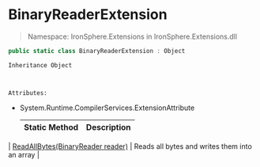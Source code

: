 ﻿


# BinaryReaderExtension

> Namespace: IronSphere.Extensions in  IronSphere.Extensions.dll



```csharp
public static class BinaryReaderExtension : Object
```

    Inheritance Object


    
    Attributes:
        
* System.Runtime.CompilerServices.ExtensionAttribute




    | Static Method | Description |
    | --- | --- |
| [ReadAllBytes(BinaryReader reader)](BinaryReaderExtension.ReadAllBytes(BinaryReader)) | Reads all bytes and writes them into an array |
